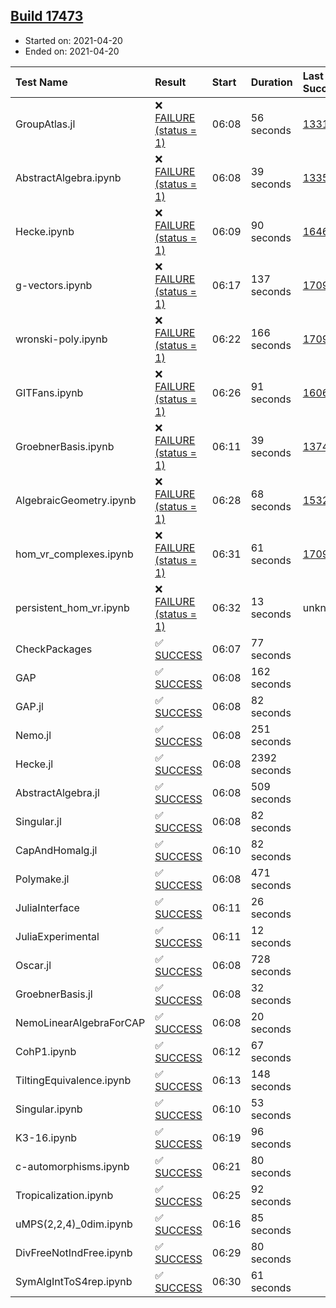 ## [Build 17473](https://oscarci.mathematik.uni-kl.de/job/oscar/17473/)

* Started on: 2021-04-20
* Ended on: 2021-04-20

| Test Name    | Result | Start | Duration | Last Success | First Failure |
|:-------------|:-------|:------|:---------|:-------------|:--------------|
| GroupAtlas.jl | ❌ [FAILURE (status = 1)](https://oscarci.mathematik.uni-kl.de/job/oscar/17473/artifact/logs/build-17473/GroupAtlas.jl.log) | 06:08 | 56 seconds | [13311](https://oscarci.mathematik.uni-kl.de/job/oscar/13311/) | [13312](https://oscarci.mathematik.uni-kl.de/job/oscar/13312/) |
| AbstractAlgebra.ipynb | ❌ [FAILURE (status = 1)](https://oscarci.mathematik.uni-kl.de/job/oscar/17473/artifact/logs/build-17473/AbstractAlgebra.ipynb.log) | 06:08 | 39 seconds | [13355](https://oscarci.mathematik.uni-kl.de/job/oscar/13355/) | [13356](https://oscarci.mathematik.uni-kl.de/job/oscar/13356/) |
| Hecke.ipynb | ❌ [FAILURE (status = 1)](https://oscarci.mathematik.uni-kl.de/job/oscar/17473/artifact/logs/build-17473/Hecke.ipynb.log) | 06:09 | 90 seconds | [16463](https://oscarci.mathematik.uni-kl.de/job/oscar/16463/) | [16464](https://oscarci.mathematik.uni-kl.de/job/oscar/16464/) |
| g-vectors.ipynb | ❌ [FAILURE (status = 1)](https://oscarci.mathematik.uni-kl.de/job/oscar/17473/artifact/logs/build-17473/g-vectors.ipynb.log) | 06:17 | 137 seconds | [17099](https://oscarci.mathematik.uni-kl.de/job/oscar/17099/) | [17100](https://oscarci.mathematik.uni-kl.de/job/oscar/17100/) |
| wronski-poly.ipynb | ❌ [FAILURE (status = 1)](https://oscarci.mathematik.uni-kl.de/job/oscar/17473/artifact/logs/build-17473/wronski-poly.ipynb.log) | 06:22 | 166 seconds | [17098](https://oscarci.mathematik.uni-kl.de/job/oscar/17098/) | [17099](https://oscarci.mathematik.uni-kl.de/job/oscar/17099/) |
| GITFans.ipynb | ❌ [FAILURE (status = 1)](https://oscarci.mathematik.uni-kl.de/job/oscar/17473/artifact/logs/build-17473/GITFans.ipynb.log) | 06:26 | 91 seconds | [16068](https://oscarci.mathematik.uni-kl.de/job/oscar/16068/) | [16069](https://oscarci.mathematik.uni-kl.de/job/oscar/16069/) |
| GroebnerBasis.ipynb | ❌ [FAILURE (status = 1)](https://oscarci.mathematik.uni-kl.de/job/oscar/17473/artifact/logs/build-17473/GroebnerBasis.ipynb.log) | 06:11 | 39 seconds | [13748](https://oscarci.mathematik.uni-kl.de/job/oscar/13748/) | [13749](https://oscarci.mathematik.uni-kl.de/job/oscar/13749/) |
| AlgebraicGeometry.ipynb | ❌ [FAILURE (status = 1)](https://oscarci.mathematik.uni-kl.de/job/oscar/17473/artifact/logs/build-17473/AlgebraicGeometry.ipynb.log) | 06:28 | 68 seconds | [15322](https://oscarci.mathematik.uni-kl.de/job/oscar/15322/) | [15323](https://oscarci.mathematik.uni-kl.de/job/oscar/15323/) |
| hom_vr_complexes.ipynb | ❌ [FAILURE (status = 1)](https://oscarci.mathematik.uni-kl.de/job/oscar/17473/artifact/logs/build-17473/hom_vr_complexes.ipynb.log) | 06:31 | 61 seconds | [17099](https://oscarci.mathematik.uni-kl.de/job/oscar/17099/) | [17100](https://oscarci.mathematik.uni-kl.de/job/oscar/17100/) |
| persistent_hom_vr.ipynb | ❌ [FAILURE (status = 1)](https://oscarci.mathematik.uni-kl.de/job/oscar/17473/artifact/logs/build-17473/persistent_hom_vr.ipynb.log) | 06:32 | 13 seconds | unknown | unknown |
| CheckPackages | ✅ [SUCCESS](https://oscarci.mathematik.uni-kl.de/job/oscar/17473/artifact/logs/build-17473/CheckPackages.log) | 06:07 | 77 seconds |  |  |
| GAP | ✅ [SUCCESS](https://oscarci.mathematik.uni-kl.de/job/oscar/17473/artifact/logs/build-17473/GAP.log) | 06:08 | 162 seconds |  |  |
| GAP.jl | ✅ [SUCCESS](https://oscarci.mathematik.uni-kl.de/job/oscar/17473/artifact/logs/build-17473/GAP.jl.log) | 06:08 | 82 seconds |  |  |
| Nemo.jl | ✅ [SUCCESS](https://oscarci.mathematik.uni-kl.de/job/oscar/17473/artifact/logs/build-17473/Nemo.jl.log) | 06:08 | 251 seconds |  |  |
| Hecke.jl | ✅ [SUCCESS](https://oscarci.mathematik.uni-kl.de/job/oscar/17473/artifact/logs/build-17473/Hecke.jl.log) | 06:08 | 2392 seconds |  |  |
| AbstractAlgebra.jl | ✅ [SUCCESS](https://oscarci.mathematik.uni-kl.de/job/oscar/17473/artifact/logs/build-17473/AbstractAlgebra.jl.log) | 06:08 | 509 seconds |  |  |
| Singular.jl | ✅ [SUCCESS](https://oscarci.mathematik.uni-kl.de/job/oscar/17473/artifact/logs/build-17473/Singular.jl.log) | 06:08 | 82 seconds |  |  |
| CapAndHomalg.jl | ✅ [SUCCESS](https://oscarci.mathematik.uni-kl.de/job/oscar/17473/artifact/logs/build-17473/CapAndHomalg.jl.log) | 06:10 | 82 seconds |  |  |
| Polymake.jl | ✅ [SUCCESS](https://oscarci.mathematik.uni-kl.de/job/oscar/17473/artifact/logs/build-17473/Polymake.jl.log) | 06:08 | 471 seconds |  |  |
| JuliaInterface | ✅ [SUCCESS](https://oscarci.mathematik.uni-kl.de/job/oscar/17473/artifact/logs/build-17473/JuliaInterface.log) | 06:11 | 26 seconds |  |  |
| JuliaExperimental | ✅ [SUCCESS](https://oscarci.mathematik.uni-kl.de/job/oscar/17473/artifact/logs/build-17473/JuliaExperimental.log) | 06:11 | 12 seconds |  |  |
| Oscar.jl | ✅ [SUCCESS](https://oscarci.mathematik.uni-kl.de/job/oscar/17473/artifact/logs/build-17473/Oscar.jl.log) | 06:08 | 728 seconds |  |  |
| GroebnerBasis.jl | ✅ [SUCCESS](https://oscarci.mathematik.uni-kl.de/job/oscar/17473/artifact/logs/build-17473/GroebnerBasis.jl.log) | 06:08 | 32 seconds |  |  |
| NemoLinearAlgebraForCAP | ✅ [SUCCESS](https://oscarci.mathematik.uni-kl.de/job/oscar/17473/artifact/logs/build-17473/NemoLinearAlgebraForCAP.log) | 06:08 | 20 seconds |  |  |
| CohP1.ipynb | ✅ [SUCCESS](https://oscarci.mathematik.uni-kl.de/job/oscar/17473/artifact/logs/build-17473/CohP1.ipynb.log) | 06:12 | 67 seconds |  |  |
| TiltingEquivalence.ipynb | ✅ [SUCCESS](https://oscarci.mathematik.uni-kl.de/job/oscar/17473/artifact/logs/build-17473/TiltingEquivalence.ipynb.log) | 06:13 | 148 seconds |  |  |
| Singular.ipynb | ✅ [SUCCESS](https://oscarci.mathematik.uni-kl.de/job/oscar/17473/artifact/logs/build-17473/Singular.ipynb.log) | 06:10 | 53 seconds |  |  |
| K3-16.ipynb | ✅ [SUCCESS](https://oscarci.mathematik.uni-kl.de/job/oscar/17473/artifact/logs/build-17473/K3-16.ipynb.log) | 06:19 | 96 seconds |  |  |
| c-automorphisms.ipynb | ✅ [SUCCESS](https://oscarci.mathematik.uni-kl.de/job/oscar/17473/artifact/logs/build-17473/c-automorphisms.ipynb.log) | 06:21 | 80 seconds |  |  |
| Tropicalization.ipynb | ✅ [SUCCESS](https://oscarci.mathematik.uni-kl.de/job/oscar/17473/artifact/logs/build-17473/Tropicalization.ipynb.log) | 06:25 | 92 seconds |  |  |
| uMPS(2,2,4)_0dim.ipynb | ✅ [SUCCESS](https://oscarci.mathematik.uni-kl.de/job/oscar/17473/artifact/logs/build-17473/uMPS-2-2-4-_0dim.ipynb.log) | 06:16 | 85 seconds |  |  |
| DivFreeNotIndFree.ipynb | ✅ [SUCCESS](https://oscarci.mathematik.uni-kl.de/job/oscar/17473/artifact/logs/build-17473/DivFreeNotIndFree.ipynb.log) | 06:29 | 80 seconds |  |  |
| SymAlgIntToS4rep.ipynb | ✅ [SUCCESS](https://oscarci.mathematik.uni-kl.de/job/oscar/17473/artifact/logs/build-17473/SymAlgIntToS4rep.ipynb.log) | 06:30 | 61 seconds |  |  |
